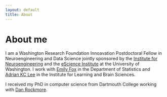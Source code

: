 ```yaml
---
layout: default
title: About
---
```


About me
========

I am a Washington Research Foundation Innoavation Postdoctoral Fellow in
Neuroengineering and Data Science jointly sponsored by the [Institute for
Neuroengineering]() and the [eScience Institute]() at the University of
Washington. I work with [Emily Fox]() in the Department of Statistics and
[Adrian KC Lee]() in the Institute for Learning and Brain Sciences.

I received my PhD in computer science from Dartmouth College working with [Dan
Rockmore]().

